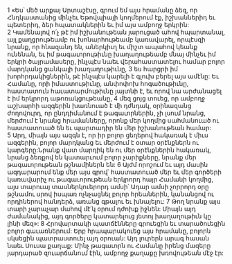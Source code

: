 1 «Ես՝ մեծ արքայ Արտաշէսը, գրում եմ այս հրամանը ձեզ, որ Հնդկաստանից մինչեւ Եթովպիայի կողմերում էք, իշխաններիդ եւ պետերիդ, ձեր հպատակներին եւ իմ այս ամբողջ երկրին: 2 Կամենալով ո՛չ թէ իմ իշխանութեան յարուցած ահով հպարտանալ, այլ քաղցրութեամբ ու խոնարհութեամբ կառավարել, որպէսզի նրանք, որ հնազանդ են, աներկիւղ եւ միշտ ապահով կեանք ունենան, եւ իմ թագաւորութիւնը խաղաղութեամբ մնայ մինչեւ իմ երկրի ծայրամասերը, ինչպէս նաեւ վերահաստատելու համար բոլոր մարդկանց ցանկալի խաղաղութիւնը, 3 ես հարցրի իմ խորհրդակիցներին, թէ ինչպէս կարելի է գլուխ բերել այս ամէնը: Եւ Համանը, որի իմաստութիւնը, անփոփոխ հոգածութիւնը, հաստատուն հաւատարմութիւնը յայտնի է, եւ որով նա արժանացել է իմ երկրորդ աթոռակցութեանը, 4 մեզ ցոյց տուեց, որ ամբողջ աշխարհի ազգերին խառնուած է մի դժնդակ, օրինազանց ժողովուրդ, որ ընդդիմանում է թագաւորներին, չի լսում նրանց, մերժում է նրանց հրամանները, որոնք մեր կողմից սահմանուած ու հաստատուած են եւ պարտադիր են մեր իշխանութեան համար: 5 Արդ, միայն այս ազգն է, որ իր բոլոր ցեղերով հակառակ է միւս ազգերին, բոլոր մարդկանց եւ մերժում է օտար օրէնքներն ու կարգերը:Նրանք վատ մարդիկ են ու մեր օրէնքներին հակառակ, նրանց ձեռքով են կատարւում բոլոր չարիքները, նրանք մեր թագաւորութեան թշնամիներն են: 6 Այժմ որոշում եւ այդ մասին ազդարարում ենք մեր այս գրով՝ հաստատուած մեր եւ մեր գործերի կառավարիչ ու թագաւորութեան երկրորդ հայր Համանի կողմից, այս տարուայ տասներկուերորդ ամսի՝ Ադար ամսի չորրորդ օրը թշնամու սրով իսպառ ոչնչացնել բոլոր հրեաներին, կանանցով ու որդիներով հանդերձ, առանց գթալու եւ խնայելու: 7 Թող նրանք այս տարի չարաչար մահով մէ՛կ օրում դժոխք իջնեն: Միայն այդ ժամանակից, այդ գործերը կատարելուց յետոյ խաղաղութիւն կը լինի մեզ»:
8 Հրովարտակի պատճէնները գրուեցին եւ տարածուեցին բոլոր գաւառներում: Երբ հրապարակուեց այս հրամանը, բոլորն սկսեցին պատրաստուել այդ օրուան: Այդ լուրերն արագ հասան նաեւ Սուսա քաղաք: Մինչ թագաւորն ու Համանը իրենց մազերը յարդարած զուարճանում էին, ամբողջ քաղաքը խռովութեան մէջ էր:
